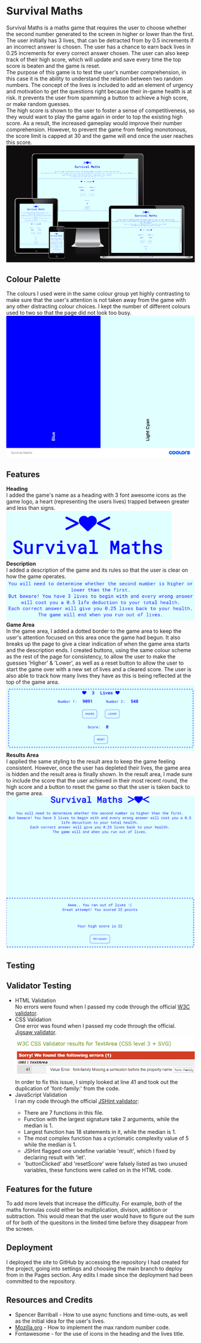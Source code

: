 <h1>Survival Maths</h1>
Survival Maths is a maths game that requires the user to choose whether the second number generated to the screen in higher or lower than the first. The user initially has 3 lives, that can be detracted from by 0.5 increments if an incorrect answer is chosen. The user has a chance to earn back lives in 0.25 increments for every correct answer chosen. The user can also keep track of their high score, which will update and save every time the top score is beaten and the game is reset. 
<br>
The purpose of this game is to test the user's number comprehension, in this case it is the ability to understand the relation between two random numbers. The concept of the lives is included to add an element of urgency and motivation to get the questions right because their in-game health is at risk. It prevents the user from spamming a button to achieve a high score, or make random guesses. 
<br>
The high score is shown to the user to foster a sense of competitiveness, so they would want to play the game again in order to top the existing high score. As a result, the increased gameplay would improve their number comprehension. However, to prevent the game from feeling monotonous, the score limit is capped at 30 and the game will end once the user reaches this score.
<br>
<img src="assets/images/multi_device_mock_up.png" alt="Responsive Mockup">
<h2>Colour Palette</h2>
The colours I used were in the same colour group yet highly contrasting to make sure that the user's attention is not taken away from the game with any other distracting colour choices. I kept the number of different colours used to two so that the page did not look too busy. 
<img src="assets/images/colour_palette.png" alt="Colour palette showing blue and light cyan">
<br>
<h2>Features</h2>
<strong>Heading</strong>
<br>
I added the game's name as a heading with 3 font awesome icons as the game logo, a heart (representing the users lives) trapped between greater and less than signs.
<br>
<img src="assets/images/header.png" alt="The text 'Survival Maths' with a greater than sign, a heart and a less than sign next to each other to form a logo">
<br>
<strong>Description</strong>
<br>
I added a description of the game and its rules so that the user is clear on how the game operates.
<img src="assets/images/description.png" alt="Text explaining how the game works">
<br>
<strong>Game Area</strong>
<br>
In the game area, I added a dotted border to the game area to keep the user's attention focused on this area once the game had begun. It also breaks up the page to give a clear indication of when the game area starts and the description ends. I created buttons, using the same colour scheme as the rest of the page for consistency, to allow the user to make the guesses 'Higher' & 'Lower', as well as a reset button to allow the user to start the game over with a new set of lives and a cleared score. The user is also able to track how many lives they have as this is being reflected at the top of the game area.
<br>
<img src="assets/images/game_area.png" alt="A screenshot of the game area">
<br>
<strong>Results Area</strong>
<br>
I applied the same styling to the result area to keep the game feeling consistent. However, once the user has depleted their lives, the game area is hidden and the result area is finally shown. In the result area, I made sure to include the score that the user achieved in their most recent round, the high score and a button to reset the game so that the user is taken back to the game area.
<br>
<img src="assets/images/results.png" alt="A screenshot of the results area that highlights how the game area is now hidden">
<br>
<h2>Testing</h2>
<h2>Validator Testing</h2>
<ul>
<li>HTML Validation</li>
No errors were found when I passed my code through the official <a href="https://validator.w3.org/nu/?doc=https%3A%2F%2Fcode-institute-org.github.io%2Flove-maths%2F#textarea">W3C validator</a>.
<br>
<li>CSS Validation</li>
One error was found when I passed my code through the official. <a href="https://jigsaw.w3.org/css-validator/#validate_by_input">Jigsaw validator</a>.
<br>
<img src="assets/images/css_validator.png" alt="A screenshot of the CSS validator flagging an unecessary 'font-family' in the styling code">
<br>
In order to fix this issue, I simply looked at line 41 and took out the duplication of 'font-family:' from the code.
<li>JavaScript Validation</li>
I ran my code through the official <a href="https://jshint.com/">JSHint validator</a>:
<ul>
<li>There are 7 functions in this file.</li>
<li>Function with the largest signature take 2 arguments, while the median is 1.</li>
<li>Largest function has 18 statements in it, while the median is 1.</li>
<li>The most complex function has a cyclomatic complexity value of 5 while the median is 1.</li>
<li>JSHint flagged one undefine variable 'result', which I fixed by declaring result with 'let'.</li>
<li>'buttonClicked' abd 'resetScore' were falsely listed as two unused variables, these functions were called on in the HTML code.</li>
</ul>
</ul>

<h2>Features for the future</h2>

To add more levels that increase the difficulty. For example, both of the maths formulas could either be multiplication, divison, addition or subtraction. This would mean that the user would have to figure out the sum of for both of the quesitons in the limited time before they disappear from the screen.

<h2>Deployment</h2>
I deployed the site to GitHub by accessing the repository I had created for the project, going into settings and choosing the main branch to deploy from in the Pages section. Any edits I made since the deployment had been committed to the repository.

<h2>Resources and Credits</h2>
<ul>
<li>Spencer Barriball - How to use async functions and time-outs, as well as the initial idea for the user's lives.</li> 
<li><a href="https://developer.mozilla.org/en-US/docs/Web/JavaScript/Reference/Global_Objects/Math/random">Mozilla.org</a> - How to implement the max random number code.</li>
<li>Fontawesome - for the use of icons in the heading and the lives title.</li>
</ul>
